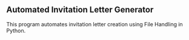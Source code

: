## Automated Invitation Letter Generator
This program automates invitation letter creation using File Handling in Python.


